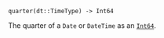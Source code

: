 ```
quarter(dt::TimeType) -> Int64
```

The quarter of a `Date` or `DateTime` as an [`Int64`](@ref).
